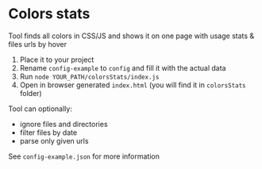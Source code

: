 # Colors stats

Tool finds all colors in CSS/JS and shows it on one page with usage stats & files urls by hover

1. Place it to your project
2. Rename `config-example` to `config` and fill it with the actual data
3. Run `node YOUR_PATH/colorsStats/index.js`
4. Open in browser generated `index.html` (you will find it in `colorsStats` folder)

Tool can optionally:

* ignore files and directories
* filter files by date
* parse only given urls

See `config-example.json` for more information
